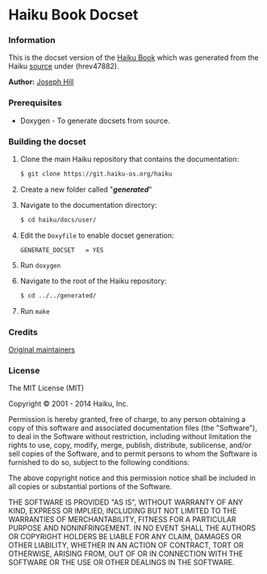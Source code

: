 Haiku Book Docset
=================

### Information

This is the docset version of the [Haiku Book](http://api.haiku-os.org) which was generated from the Haiku [source](https://github.com/haiku/haiku) under (hrev47882).

**Author:** [Joseph Hill](http://github.com/return)


### Prerequisites
* Doxygen - To generate docsets from source.


### Building the docset

1. Clone the main Haiku repository that contains the documentation:

	```bash
	$ git clone https://git.haiku-os.org/haiku
	```
2. Create a new folder called "***generated***"

3. Navigate to the documentation directory:

	```bash
	$ cd haiku/docs/user/
	```
	
4. Edit the ```Doxyfile``` to enable docset generation: 

	```
	GENERATE_DOCSET   = YES
	```
	
5. Run ```doxygen``` 


6. Navigate to the root of the Haiku repository:

	```bash 
	$ cd ../../generated/
	```
	
7. Run ```make```

### Credits
[Original maintainers](https://api.haiku-os.org/credits.html)
 


### License
The MIT License (MIT)

Copyright © 2001 - 2014 Haiku, Inc.

Permission is hereby granted, free of charge, to any person obtaining a copy
of this software and associated documentation files (the "Software"), to deal
in the Software without restriction, including without limitation the rights
to use, copy, modify, merge, publish, distribute, sublicense, and/or sell
copies of the Software, and to permit persons to whom the Software is
furnished to do so, subject to the following conditions:

The above copyright notice and this permission notice shall be included in
all copies or substantial portions of the Software.

THE SOFTWARE IS PROVIDED "AS IS", WITHOUT WARRANTY OF ANY KIND, EXPRESS OR
IMPLIED, INCLUDING BUT NOT LIMITED TO THE WARRANTIES OF MERCHANTABILITY,
FITNESS FOR A PARTICULAR PURPOSE AND NONINFRINGEMENT. IN NO EVENT SHALL THE
AUTHORS OR COPYRIGHT HOLDERS BE LIABLE FOR ANY CLAIM, DAMAGES OR OTHER
LIABILITY, WHETHER IN AN ACTION OF CONTRACT, TORT OR OTHERWISE, ARISING FROM,
OUT OF OR IN CONNECTION WITH THE SOFTWARE OR THE USE OR OTHER DEALINGS IN
THE SOFTWARE.
